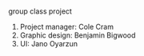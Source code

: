 #
group class project 

1. Project manager: Cole Cram
2. Graphic design: Benjamin Bigwood
3. UI: Jano Oyarzun
